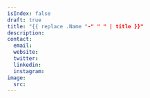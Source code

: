 ```yaml
---
isIndex: false
draft: true
title: "{{ replace .Name "-" " " | title }}"
description:
contact:
  email:
  website:
  twitter:
  linkedin:
  instagram:
image:
  src:
---
```



